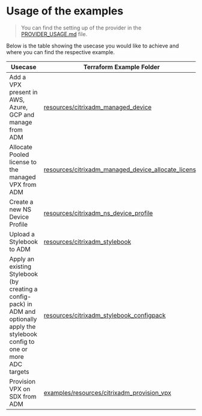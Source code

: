 # Usage of the examples

> You can find the setting up of the provider in the [PROVIDER_USAGE.md](./PROVIDER_USAGE.md) file.

Below is the table showing the usecase you would like to achieve and where you can find the respective example.

| Usecase | Terraform Example Folder | Documentation |
|---------|---------|-------------------|
| Add a VPX present in AWS, Azure, GCP  and manage from ADM | [resources/citrixadm_managed_device](examples/resources/citrixadm_managed_device) | [HERE](./docs/resources/managed_device.md)|
| Allocate Pooled license to the managed VPX from ADM | [resources/citrixadm_managed_device_allocate_license](examples/resources/citrixadm_managed_device_allocate_license) | [HERE](./docs/resources/managed_device_allocate_license.md)|
| Create a new NS Device Profile | [resources/citrixadm_ns_device_profile](examples/resources/citrixadm_ns_device_profile) | [HERE](./docs/resources/ns_device_profile.md)|
| Upload a Stylebook to ADM | [resources/citrixadm_stylebook](examples/resources/citrixadm_stylebook) | [HERE](./docs/resources/stylebook.md)|
| Apply an existing Stylebook (by creating a config-pack) in ADM and optionally apply the stylebook config to one or more ADC targets | [resources/citrixadm_stylebook_configpack](examples/resources/citrixadm_stylebook_configpack) | [HERE](./docs/resources/stylebook_configpack.md)|
| Provision VPX on SDX from ADM | [examples/resources/citrixadm_provision_vpx](examples/resources/citrixadm_provision_vpx) | [HERE](./docs/resources/provision_vpx.md)|
